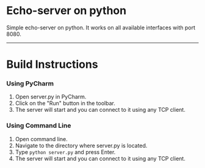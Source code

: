 # Echo-server on python

Simple echo-server on python. It works on all available interfaces with port 8080.

---

# Build Instructions

### Using PyCharm

1. Open server.py in PyCharm.
2. Click on the "Run" button in the toolbar.
3. The server will start and you can connect to it using any TCP client.
    
### Using Command Line

1. Open command line.
2. Navigate to the directory where server.py is located.
3. Type `python server.py` and press Enter.
4. The server will start and you can connect to it using any TCP client.